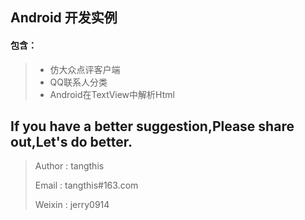 Android 开发实例
------

#### 包含：
> * 仿大众点评客户端
> * QQ联系人分类
> * Android在TextView中解析Html

## If you have a better suggestion,Please share out,Let's do better.
> Author : tangthis
>
> Email : tangthis#163.com
>
> Weixin : jerry0914
